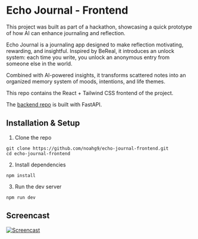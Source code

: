 # Echo Journal - Frontend

This project was built as part of a hackathon, showcasing a quick prototype of how AI can enhance journaling and reflection.

Echo Journal is a journaling app designed to make reflection motivating, rewarding, and insightful.
Inspired by BeReal, it introduces an unlock system: each time you write, you unlock an anonymous entry from someone else in the world.

Combined with AI-powered insights,
it transforms scattered notes into an organized memory system of moods, intentions, and life themes.

This repo contains the React + Tailwind CSS frontend of the project.

The [backend repo](https://github.com/Endellos/echo_journal) is built with FastAPI.

## Installation & Setup

1. Clone the repo

```
git clone https://github.com/noahg9/echo-journal-frontend.git
cd echo-journal-frontend
```

2. Install dependencies

```
npm install
```

3. Run the dev server

```
npm run dev
```

## Screencast
[![Screencast](https://img.youtube.com/vi/0TtJaerhGZs/0.jpg)](https://youtu.be/0TtJaerhGZs)
